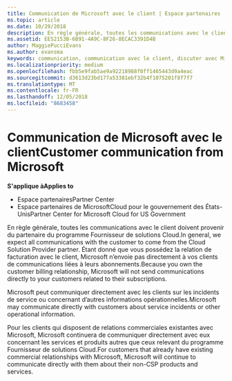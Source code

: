 ```yaml
---
title: Communication de Microsoft avec le client | Espace partenaires
ms.topic: article
ms.date: 10/29/2018
description: En règle générale, toutes les communications avec le client doivent provenir du partenaire du programme Fournisseur de solutions Cloud.
ms.assetid: EE52153B-6B91-4A9C-8F26-8ECAC3391D4B
author: MaggiePucciEvans
ms.author: evansma
keywords: communication, communication avec le client, discuter avec Microsoft
ms.localizationpriority: medium
ms.openlocfilehash: fbb5e9fab5ae9a92218988f0ff1465443d9a4eac
ms.sourcegitcommit: d3613d23bd177a53381ebf32b4f1075201f8f7f7
ms.translationtype: MT
ms.contentlocale: fr-FR
ms.lasthandoff: 12/05/2018
ms.locfileid: "8683458"
---
```

# <a name="customer-communication-from-microsoft"></a><span data-ttu-id="d9293-104">Communication de Microsoft avec le client</span><span class="sxs-lookup"><span data-stu-id="d9293-104">Customer communication from Microsoft</span></span>

**<span data-ttu-id="d9293-105">S'applique à</span><span class="sxs-lookup"><span data-stu-id="d9293-105">Applies to</span></span>**

-  <span data-ttu-id="d9293-106">Espace partenaires</span><span class="sxs-lookup"><span data-stu-id="d9293-106">Partner Center</span></span>
-  <span data-ttu-id="d9293-107">Espace partenaires de MicrosoftCloud pour le gouvernement des États-Unis</span><span class="sxs-lookup"><span data-stu-id="d9293-107">Partner Center for Microsoft Cloud for US Government</span></span>


<span data-ttu-id="d9293-108">En règle générale, toutes les communications avec le client doivent provenir du partenaire du programme Fournisseur de solutions Cloud.</span><span class="sxs-lookup"><span data-stu-id="d9293-108">In general, we expect all communications with the customer to come from the Cloud Solution Provider partner.</span></span> <span data-ttu-id="d9293-109">Étant donné que vous possédez la relation de facturation avec le client, Microsoft n’envoie pas directement à vos clients de communications liées à leurs abonnements.</span><span class="sxs-lookup"><span data-stu-id="d9293-109">Because you own the customer billing relationship, Microsoft will not send communications directly to your customers related to their subscriptions.</span></span>

<span data-ttu-id="d9293-110">Microsoft peut communiquer directement avec les clients sur les incidents de service ou concernant d’autres informations opérationnelles.</span><span class="sxs-lookup"><span data-stu-id="d9293-110">Microsoft may communicate directly with customers about service incidents or other operational information.</span></span>

<span data-ttu-id="d9293-111">Pour les clients qui disposent de relations commerciales existantes avec Microsoft, Microsoft continuera de communiquer directement avec eux concernant les services et produits autres que ceux relevant du programme Fournisseur de solutions Cloud.</span><span class="sxs-lookup"><span data-stu-id="d9293-111">For customers that already have existing commercial relationships with Microsoft, Microsoft will continue to communicate directly with them about their non-CSP products and services.</span></span>

 

 



